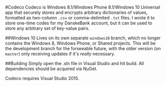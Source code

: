 #Codeco
Codeco is Windows 8.1/Windows Phone 8.1/Windows 10 Universal app that securely stores and encrypts arbitrary dictionaries of values, formatted as two-column `.csv` or comma-delimited `.txt` files. I wrote it to store one-time codes for my DanskeBank account, but it can be used to store any arbitrary set of key-value pairs.

##Windows 10
Lives on its own separate `windows10` branch, which no longer contains the Windows 8, Windows Phone, or Shared projects. This will be the development branch for the forseeable future, with the older version (on `master`) only receiving updates if it's _really_ necessary.

##Building
Simply open the .sln file in Visual Studio and hit build. All dependencies should be acquired via NuGet.

Codeco requires Visual Studio 2015.
